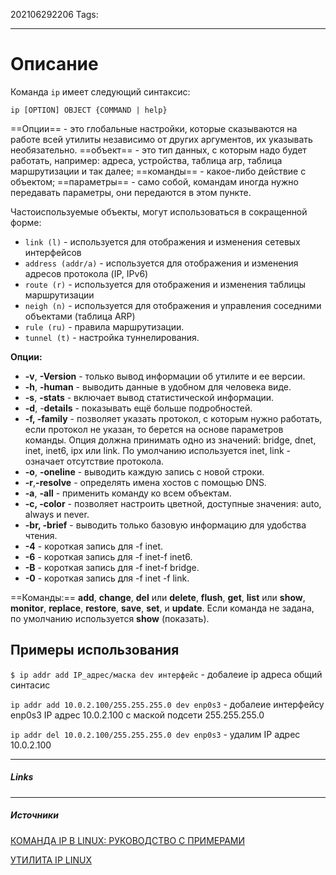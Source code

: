 202106292206
Tags:
___
# Описание
Команда `ip` имеет следующий синтаксис:

`ip [OPTION] OBJECT {COMMAND | help}`

==Опции== - это глобальные настройки, которые сказываются на работе всей утилиты независимо от других аргументов, их указывать необязательно.
==объект== - это тип данных, с которым надо будет работать, например: адреса, устройства, таблица arp, таблица маршрутизации и так далее;
==команды== - какое-либо действие с объектом;
==параметры== - само собой, командам иногда нужно передавать параметры, они передаются в этом пункте.

Частоиспользуемые объекты, могут использоваться в сокращенной форме:
- `link (l)` - используется для отображения и изменения сетевых интерфейсов
- `address (addr/a)` - используется для отображения и изменения адресов протокола (IP, IPv6)
- `route (r)` - используется для отображения и изменения таблицы маршрутизации
- `neigh (n)` - используется для отображения и управления соседними объектами (таблица ARP)
- `rule (ru)` - правила маршрутизации.
-  `tunnel (t)` - настройка туннелирования.

**Опции:**
-   **-v**, **-Version** - только вывод информации об утилите и ее версии.
-   **-h**, **-human** - выводить данные в удобном для человека виде.
-   **-s**, **-stats** - включает вывод статистической информации.
-   **-d**, -**details** - показывать ещё больше подробностей.
-   **-f, -family** - позволяет указать протокол, с которым нужно работать, если протокол не указан, то берется на основе параметров команды. Опция должна принимать одно из значений: bridge, dnet, inet, inet6, ipx или link. По умолчанию используется inet, link - означает отсутствие протокола.
-   **-o**, **-oneline** - выводить каждую запись с новой строки.
-   **-r**,**-resolve** - определять имена хостов с помощью DNS.
-   **-a**, **-all** - применить команду ко всем объектам.
-   **-c, -color** - позволяет настроить цветной, доступные значения: auto, always и never.
-   **-br, -brief** - выводить только базовую информацию для удобства чтения.
-   **-4** - короткая запись для -f inet.
-   **-6** - короткая запись для -f inet-f inet6.
-   **-B** - короткая запись для -f inet-f bridge.
-   **-0** - короткая запись для -f inet -f link.

==Команды:==
**add**, **change**, **del** или **delete**, **flush**, **get**, **list** или **show**, **monitor**, **replace**, **restore**, **save**, **set**, и **update**. Если команда не задана, по умолчанию используется **show** (показать).

## Примеры использования
`$ ip addr add IP_адрес/маска dev интерфейс` - добалеие ip адреса общий синтасис

`ip addr add 10.0.2.100/255.255.255.0 dev enp0s3` - добалеие  интерфейсу enp0s3 IP адрес 10.0.2.100 с маской подсети 255.255.255.0

`ip addr del 10.0.2.100/255.255.255.0 dev enp0s3` - удалим IP адрес 10.0.2.100


___
##### Links


---
##### Источники
[КОМАНДА IP В LINUX: РУКОВОДСТВО С ПРИМЕРАМИ](https://wiki.merionet.ru/servernye-resheniya/46/komanda-ip-v-linux-rukovodstvo-s-primerami/#)

[УТИЛИТА IP LINUX](https://losst.ru/nastrojka-seti-v-linux)